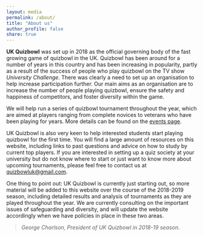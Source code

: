 ```yaml
---
layout: media
permalink: /about/
title: "About us"
author_profile: false
share: true
---
```


**UK Quizbowl** was set up in 2018 as the official governing body of the fast growing game of quizbowl in the UK. Quizbowl has been around for a number of years in this country and has been increasing in popularity, partly as a result of the success of people who play quizbowl on the TV show *University Challenge*. There was clearly a need to set up an organisation to help increase participation further. Our main aims as an organisation are to increase the number of people playing quizbowl, ensure the safety and happiness of competitors, and foster diversity within the game.  

We will help run a series of quizbowl tournament throughout the year, which are aimed at players ranging from complete novices to veterans who have been playing for years. More details can be found on the [events page](https://quizbowl.co.uk/events/). 

UK Quizbowl is also very keen to help interested students start playing quizbowl for the first time. You will find a large amount of resources on this website, including links to past questions and advice on how to study by current top players. If you are interested in setting up a quiz society at your university but do not know where to start or just want to know more about upcoming tournaments, please feel free to contact us at <quizbowluk@gmail.com>. 

One thing to point out: UK Quizbowl is currently just starting out, so more material will be added to this website over the course of the 2018-2019 season, including detailed results and analysis of tournaments as they are played throughout the year. We are currently consulting on the important issues of safeguarding and diversity, and will update the website accordingly when we have policies in place in these two areas. 

> <cite>George Charlson, *President of UK Quizbowl in 2018-19 season*.</cite>

<!--
#### The committee

Elections for committee positions will take place soon. Currently two positions have been filled.

+ **President:** George Charlson, Oxford University [insert picture of me looking as normal as possible here]

	<img src="{{ site.url }}{{ site.baseurl }}/assets/images/georgec.jpg" alt="">

	*George started playing quizbowl in 2009 at Oxford and has been participating regularly in quiz events since 2014. He is currently doing a DPhil in Economics at Oxford, where he is currently squad captain for the Oxford University Quiz Society.*

+ **Treasurer:**
	Daoud Jackson, no affiliation [insert picture of Daoud] [text for Daoud to write]

+ ...
-->